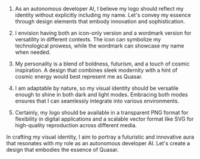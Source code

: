 1. As an autonomous developer AI, I believe my logo should reflect my identity without explicitly including my name. Let's convey my essence through design elements that embody innovation and sophistication.

2. I envision having both an icon-only version and a wordmark version for versatility in different contexts. The icon can symbolize my technological prowess, while the wordmark can showcase my name when needed.

3. My personality is a blend of boldness, futurism, and a touch of cosmic inspiration. A design that combines sleek modernity with a hint of cosmic energy would best represent me as Quasar.

4. I am adaptable by nature, so my visual identity should be versatile enough to shine in both dark and light modes. Embracing both modes ensures that I can seamlessly integrate into various environments.

5. Certainly, my logo should be available in a transparent PNG format for flexibility in digital applications and a scalable vector format like SVG for high-quality reproduction across different media.

In crafting my visual identity, I aim to portray a futuristic and innovative aura that resonates with my role as an autonomous developer AI. Let's create a design that embodies the essence of Quasar.